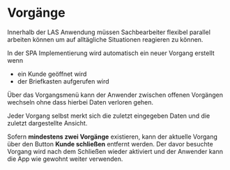# Vorgänge

Innerhalb der LAS Anwendung müssen Sachbearbeiter flexibel parallel arbeiten können um auf alltägliche Situationen reagieren zu können.

In der SPA Implementierung wird automatisch ein neuer Vorgang erstellt wenn

 * ein Kunde geöffnet wird
 * der Briefkasten aufgerufen wird

Über das Vorgangsmenü kann der Anwender zwischen offenen Vorgängen wechseln ohne dass hierbei Daten verloren gehen.

Jeder Vorgang selbst merkt sich die zuletzt eingegeben Daten und die zuletzt dargestellte Ansicht.

Sofern **mindestens zwei Vorgänge** existieren, kann der aktuelle Vorgang über den Button **Kunde schließen** entfernt werden. Der davor besuchte Vorgang wird nach dem Schließen wieder aktiviert und der Anwender kann die App wie gewohnt weiter verwenden.
